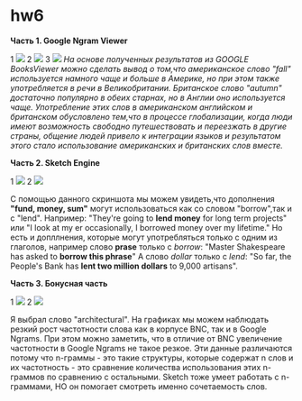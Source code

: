 # hw6

**Часть 1.  Google Ngram Viewer**


1 ![](http://dl3.joxi.net/drive/2018/04/09/0030/1972/1972148/48/88a5716557.jpg)
2 ![](http://dl4.joxi.net/drive/2018/04/09/0030/1972/1972148/48/6d4e4d6ee3.jpg)
3 ![](http://dl3.joxi.net/drive/2018/04/09/0030/1972/1972148/48/0e7440403e.jpg)
*На основе полученных результатов из GOOGLE BooksViewer можно сделать вывод о том,что американское слово "fall" используется намного чаще и больше в Америке, но при этом также употребляется в речи в Великобритании. Британское слово "autumn" достаточно популярно в обеих старнах, но в Англии оно используется чаще. Употребление этих слов в американском английском и британском обусловлено тем,что в процессе глобализации, когда люди имеют возможность свободно путешествовать и переезжать в другие страны, общение людей привело к интеграции языков и результатом этого стало использование американских и британских слов вместе.*


**Часть 2.  Sketch Engine**

1 ![](http://dl3.joxi.net/drive/2018/04/09/0030/1972/1972148/48/957359d0d1.jpg)
2 ![](http://dl3.joxi.net/drive/2018/04/09/0030/1972/1972148/48/ef897a6b09.jpg)


С помощью данного скриншота мы можем увидеть,что дополнения **"fund, money, sum"** могут использоваться как со словом "borrow",так и с "lend". Например: "They're going to	**lend money** for long term projects" или "I look at my er occasionally, I	borrowed	money over my lifetime." Но есть и допллнения, которые могут употребляться только с одним из глаголов, например слово **prase** только с *borrow*: "Master Shakespeare has asked to	**borrow	this phrase**"
А слово *dollar* только с *lend*: "So far, the People's Bank has	**lent	two million dollars** to 9,000 artisans". 


**Часть 3. Бонусная часть**


1 ![](http://dl4.joxi.net/drive/2018/04/09/0030/1972/1972148/48/312c1ee3ee.jpg)
2 ![](http://dl4.joxi.net/drive/2018/04/09/0030/1972/1972148/48/5a5d95f1e3.jpg)

Я выбрал слово "architectural". На графиках мы можем наблюдать резкий рост частотности слова как в корпусе BNC, так и в Google Ngrams. При этом можно заметить, что в отличие от BNC увеличение частотности в Google Ngrams не такое резкое.  Эти данные различаются потому что 
n-граммы - это такие структуры, которые содержат n слов и их частотность - это сравнение количества использования этих n-граммов по сравнению с остальными. Sketch тоже умеет работать с n-граммами, НО он помогает смотреть именно сочетаемость слов.

